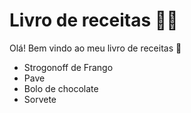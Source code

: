 # Livro de receitas :man_cook:

Olá! Bem vindo ao meu livro de receitas :wave:

- Strogonoff  de Frango
- Pave
- Bolo de chocolate
- Sorvete

